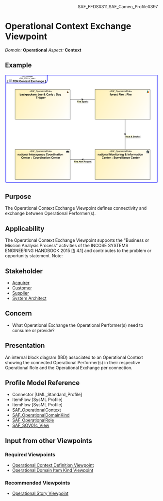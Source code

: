 <div align="right">SAF_FFDS#311,SAF_Cameo_Profile#397</div>

# Operational Context Exchange Viewpoint
*Domain:* **Operational** *Aspect:* **Context**
## Example
![FDN Context Exchange](../diagrams/FDN-Context-Exchange.svg)
## Purpose
The Operational Context Exchange Viewpoint defines connectivity and exchange between Operational Performer(s).
## Applicability
The Operational Context Exchange Viewpoint supports the "Business or Mission Analysis Process" activities of the INCOSE SYSTEMS ENGINEERING HANDBOOK 2015 [§ 4.1] and contributes to the problem or opportunity statement.
Note:
## Stakeholder
* [Acquirer](../stakeholders.md#Acquirer)
* [Customer](../stakeholders.md#Customer)
* [Supplier](../stakeholders.md#Supplier)
* [System Architect](../stakeholders.md#System-Architect)
## Concern
* What Operational Exchange the Operational Performer(s) need to consume or provide?
## Presentation
An internal block diagram (IBD) associated to an Operational Context showing the connected Operational Performer(s) in their respective Operational Role and the Operational Exchange per connection.

## Profile Model Reference
* Connector [UML_Standard_Profile]
* ItemFlow [SysML Profile]
* ItemFlow [SysML Profile]
* [SAF_OperationalContext](../stereotypes.md#SAF_OperationalContext)
* [SAF_OperationalDomainKind](../stereotypes.md#SAF_OperationalDomainKind)
* [SAF_OperationalRole](../stereotypes.md#SAF_OperationalRole)
* [SAF_SOV01c_View](../stereotypes.md#SAF_SOV01c_View)
## Input from other Viewpoints
### Required Viewpoints
* [Operational Context Definition Viewpoint](Operational-Context-Definition-Viewpoint.md)
* [Operational Domain Item Kind Viewpoint](Operational-Domain-Item-Kind-Viewpoint.md)
### Recommended Viewpoints
* [Operational Story Viewpoint](Operational-Story-Viewpoint.md)
